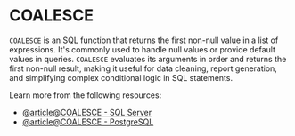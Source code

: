 # COALESCE

`COALESCE` is an SQL function that returns the first non-null value in a list of expressions. It's commonly used to handle null values or provide default values in queries. `COALESCE` evaluates its arguments in order and returns the first non-null result, making it useful for data cleaning, report generation, and simplifying complex conditional logic in SQL statements.

Learn more from the following resources:

- [@article@COALESCE - SQL Server](https://learn.microsoft.com/en-us/sql/t-sql/language-elements/coalesce-transact-sql?view=sql-server-ver16)
- [@article@COALESCE - PostgreSQL](https://www.postgresqltutorial.com/postgresql-tutorial/postgresql-coalesce/)